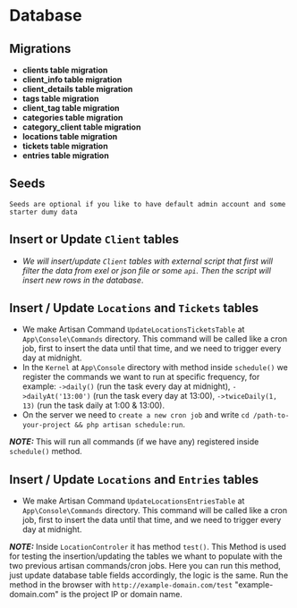# Database

## Migrations
- **clients table migration**
- **client_info table migration**
- **client_details table migration**
- **tags table migration**
- **client_tag table migration**
- **categories table migration**
- **category_client table migration**
- **locations table migration**
- **tickets table migration**
- **entries table migration**

## Seeds
	Seeds are optional if you like to have default admin account and some starter dumy data

## Insert or Update `Client` tables
- *We will insert/update `Client` tables with external script that first will filter the data from exel or json file or some `api`. Then the script will insert new rows in the database*.

## Insert / Update `Locations` and `Tickets` tables
- We make Artisan Command `UpdateLocationsTicketsTable` at `App\Console\Commands` directory. This command will be called like a cron job, first to insert the data until that time, and we need to trigger every day at midnight.
- In the `Kernel` at `App\Console` directory with method inside `schedule()` we register the commands we want to run at specific frequency, for example:
`->daily()` (run the task every day at midnight), 
`->dailyAt('13:00')` (run the task every day at 13:00),
`->twiceDaily(1, 13)` (run the task daily at 1:00 & 13:00).
- On the server we need to `create a new cron job` and write `cd /path-to-your-project && php artisan schedule:run`.

***NOTE:*** This will run all commands (if we have any) registered inside `schedule()` method.

## Insert / Update `Locations` and `Entries` tables
- We make Artisan Command `UpdateLocationsEntriesTable` at `App\Console\Commands` directory. This command will be called like a cron job, first to insert the data until that time, and we need to trigger every day at midnight.

***NOTE:*** Inside `LocationControler` it has method `test()`. This Method is used for testing the insertion/updating the tables we whant to populate with the two previous artisan commands/cron jobs. Here you can run this method, just update database table fields accordingly, the logic is the same. Run the method in the browser with `http://example-domain.com/test` "example-domain.com" is the project IP or domain name.